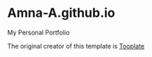 # Amna-A.github.io
My Personal Portfolio

The original creator of this template is <a href="(https://www.tooplate.com/" target="_blank">Tooplate</a>
